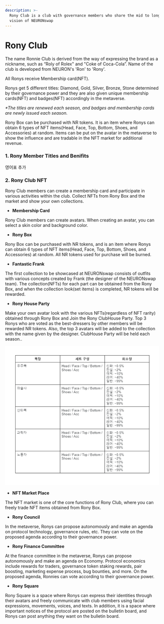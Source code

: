 ```yaml
---
description: >-
  Rony Club is a club with governance members who share the mid to long term
  vision of NEURONswap
---
```


# Rony Club

The name Ronnie Club is derived from the way of expressing the brand as a nickname, such as “Roly of Rolex" and "Coke of Coca-Cola”. Name of the club is developed from NEURON's 'Ron' to 'Rony'.

All Ronys receive Membership card(NFT).

Ronys get 5 different titles: Diamond, Gold, Silver, Bronze, Stone  determined by their governance power and they are also given unique membership cards(NFT) and badges(NFT) accordingly in the metaverse.

_\*The titles are renewed each season, and badges and membership cards are newly issued each season._

Rony Box can be purchased with NR tokens. It is an item where Ronys can obtain 6 types of NFT items(Head, Face, Top, Bottom, Shoes, and Accessories) at random. Items can be put on the avatar in the metaverse to show the influence and are tradable in the NFT market for additional revenue.&#x20;

### **1. Rony Member Titles and Benifits**

영어표 추가&#x20;

### **2. Rony Club NFT**

Rony Club members can create a membership card and participate in various activities within the club. Collect NFTs from Rony Box and the market and show your own collections.

* **Membership Card**

Rony Club members can create avatars. When creating an avatar, you can select a skin color and background color.

* **Rony Box**

Rony Box can be purchased with NR tokens, and is an item where Ronys can obtain 6 types of NFT items(Head, Face, Top, Bottom, Shoes, and Accessories) at random. All NR tokens used for purchase will be burned.

* **Fantastic Frank**

The first collection to be showcased at NEURONswap consists of outfits with various concepts created by Frank (the designer of the NEURONswap team). The collection(NFTs) for each part can be obtained from the Rony Box, and when the collection look(set items) is completed, NR tokens will be rewarded.

* **Rony House Party**

Make your own avatar look with the various NFTs(regardless of NFT rarity) obtained through Rony Box and Join the Rony ClubHouse Party. Top 3 Ronys who are voted as the best-dressers by other members will be rewarded NR tokens. Also, the top 3 avatars will be added to the collection with the name given by the designer. ClubHouse Party will be held each season..

![](<../.gitbook/assets/image (22) (1).png>)

* **NFT Market Place**

The NFT market is one of the core functions of Rony Club, where you can freely trade NFT items obtained from Rony Box.

* **Rony Council**

In the metaverse, Ronys can propose autonomously and make an agenda on protocol technology, governance rules, etc. They can vote on the proposed agenda according to their governance power.

* **Rony Finance Committee**

At the finance committee in the metaverse, Ronys can propose autonomously and make an agenda on Economy. Protocol economics include rewards for traders, governance token staking rewards, pair boosting, marketing expense process, bug bounties, and more. On the proposed agenda, Ronnies can vote according to their governance power.

* **Rony Square**

Rony Square is a space where Ronys can express their identities through their avatars and freely communicate with club members using facial expressions, movements, voices, and texts. In addition, it is a space where important notices of the protocol are posted on the bulletin board, and Ronys can post anything they want on the bulletin board.
